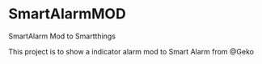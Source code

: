 # SmartAlarmMOD
SmartAlarm Mod to Smartthings

This project is to show a indicator alarm mod to Smart Alarm from @Geko
